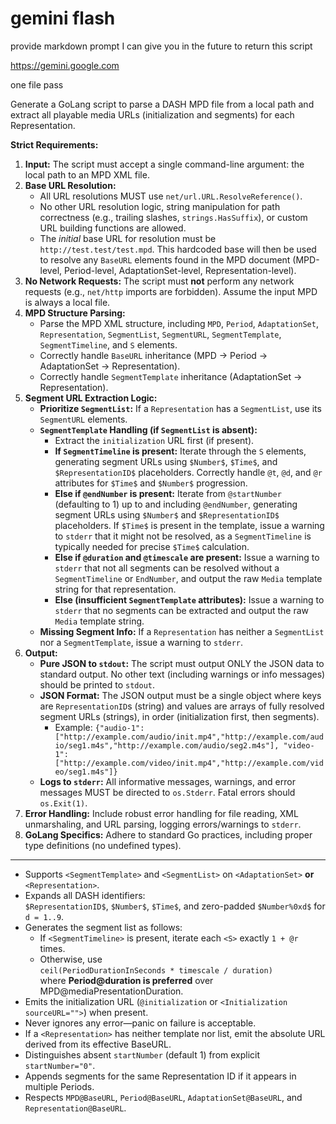 # gemini flash

provide markdown prompt I can give you in the future to return this script

https://gemini.google.com

one file pass

Generate a GoLang script to parse a DASH MPD file from a local path and extract all playable media URLs (initialization and segments) for each Representation.

**Strict Requirements:**

1.  **Input:** The script must accept a single command-line argument: the local path to an MPD XML file.
2.  **Base URL Resolution:**
    * All URL resolutions MUST use `net/url.URL.ResolveReference()`.
    * No other URL resolution logic, string manipulation for path correctness (e.g., trailing slashes, `strings.HasSuffix`), or custom URL building functions are allowed.
    * The *initial* base URL for resolution must be `http://test.test/test.mpd`. This hardcoded base will then be used to resolve any `BaseURL` elements found in the MPD document (MPD-level, Period-level, AdaptationSet-level, Representation-level).
3.  **No Network Requests:** The script must **not** perform any network requests (e.g., `net/http` imports are forbidden). Assume the input MPD is always a local file.
4.  **MPD Structure Parsing:**
    * Parse the MPD XML structure, including `MPD`, `Period`, `AdaptationSet`, `Representation`, `SegmentList`, `SegmentURL`, `SegmentTemplate`, `SegmentTimeline`, and `S` elements.
    * Correctly handle `BaseURL` inheritance (MPD -> Period -> AdaptationSet -> Representation).
    * Correctly handle `SegmentTemplate` inheritance (AdaptationSet -> Representation).
5.  **Segment URL Extraction Logic:**
    * **Prioritize `SegmentList`:** If a `Representation` has a `SegmentList`, use its `SegmentURL` elements.
    * **`SegmentTemplate` Handling (if `SegmentList` is absent):**
        * Extract the `initialization` URL first (if present).
        * **If `SegmentTimeline` is present:** Iterate through the `S` elements, generating segment URLs using `$Number$`, `$Time$`, and `$RepresentationID$` placeholders. Correctly handle `@t`, `@d`, and `@r` attributes for `$Time$` and `$Number$` progression.
        * **Else if `@endNumber` is present:** Iterate from `@startNumber` (defaulting to 1) up to and including `@endNumber`, generating segment URLs using `$Number$` and `$RepresentationID$` placeholders. If `$Time$` is present in the template, issue a warning to `stderr` that it might not be resolved, as a `SegmentTimeline` is typically needed for precise `$Time$` calculation.
        * **Else if `@duration` and `@timescale` are present:** Issue a warning to `stderr` that not all segments can be resolved without a `SegmentTimeline` or `EndNumber`, and output the raw `Media` template string for that representation.
        * **Else (insufficient `SegmentTemplate` attributes):** Issue a warning to `stderr` that no segments can be extracted and output the raw `Media` template string.
    * **Missing Segment Info:** If a `Representation` has neither a `SegmentList` nor a `SegmentTemplate`, issue a warning to `stderr`.
6.  **Output:**
    * **Pure JSON to `stdout`:** The script must output ONLY the JSON data to standard output. No other text (including warnings or info messages) should be printed to `stdout`.
    * **JSON Format:** The JSON output must be a single object where keys are `RepresentationID`s (string) and values are arrays of fully resolved segment URLs (strings), in order (initialization first, then segments).
        * Example: `{"audio-1":["http://example.com/audio/init.mp4","http://example.com/audio/seg1.m4s","http://example.com/audio/seg2.m4s"], "video-1":["http://example.com/video/init.mp4","http://example.com/video/seg1.m4s"]}`
    * **Logs to `stderr`:** All informative messages, warnings, and error messages MUST be directed to `os.Stderr`. Fatal errors should `os.Exit(1)`.
7.  **Error Handling:** Include robust error handling for file reading, XML unmarshaling, and URL parsing, logging errors/warnings to `stderr`.
8.  **GoLang Specifics:** Adhere to standard Go practices, including proper type definitions (no undefined types).

---

- Supports `<SegmentTemplate>` and `<SegmentList>` on `<AdaptationSet>` **or** `<Representation>`.
- Expands all DASH identifiers:  
  `$RepresentationID$`, `$Number$`, `$Time$`, and zero-padded `$Number%0xd$` for `d = 1..9`.
- Generates the segment list as follows:
  - If `<SegmentTimeline>` is present, iterate each `<S>` exactly `1 + @r` times.  
  - Otherwise, use  
    `ceil(PeriodDurationInSeconds * timescale / duration)`  
    where **Period@duration is preferred** over MPD@mediaPresentationDuration.
- Emits the initialization URL (`@initialization` or `<Initialization sourceURL="">`) when present.
- Never ignores any error—panic on failure is acceptable.
- If a `<Representation>` has neither template nor list, emit the absolute URL derived from its effective BaseURL.
- Distinguishes absent `startNumber` (default 1) from explicit `startNumber="0"`.
- Appends segments for the same Representation ID if it appears in multiple Periods.
- Respects `MPD@BaseURL`, `Period@BaseURL`, `AdaptationSet@BaseURL`, and `Representation@BaseURL`.
